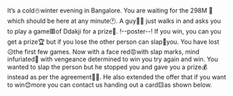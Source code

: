 It’s a cold☃️winter evening in Bangalore.
You are waiting for the 298M 🚏 which should be here at any minute🕐.
A guy👨‍💼 just walks in and asks you to play a game🟥of Ddakji for a prize🎁.
!--poster--!
If you win, you can you get a prize🏆 but if you lose the other person can slap👋you. You have lost 😥the first few games. Now with a face red😡with slap marks, mind infuriated🤯 with vengeance determined to win you try again and win.
You wanted to slap the person but he stopped you and gave you a prize💰instead as per the agreement🤝🏼. He also extended the offer that if you want to win😊more you can contact us handing out a card🟨as shown below.
